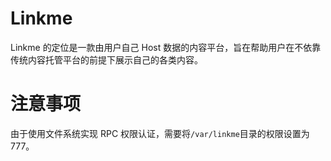 # Linkme

Linkme 的定位是一款由用户自己 Host 数据的内容平台，旨在帮助用户在不依靠传统内容托管平台的前提下展示自己的各类内容。

# 注意事项

由于使用文件系统实现 RPC 权限认证，需要将`/var/linkme`目录的权限设置为 777。
